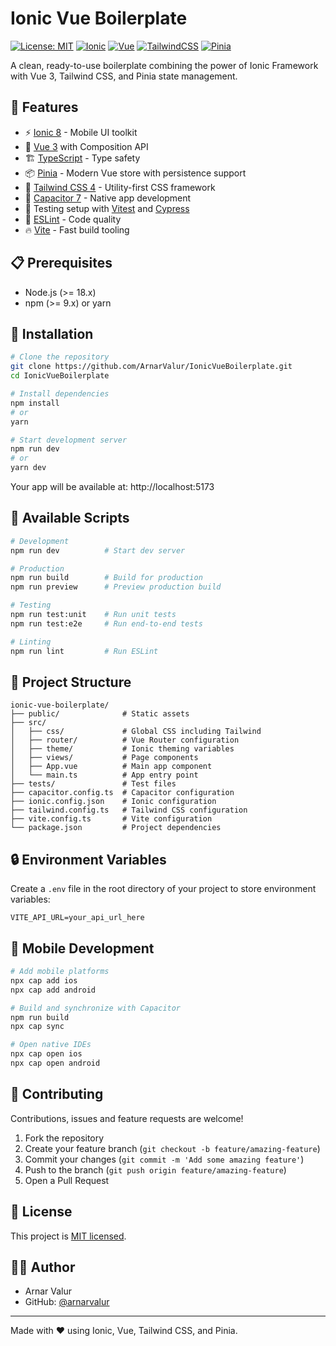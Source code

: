 # Ionic Vue Boilerplate

[![License: MIT](https://img.shields.io/badge/License-MIT-yellow.svg)](https://opensource.org/licenses/MIT)
[![Ionic](https://img.shields.io/badge/Ionic-8.0.0-3880FF.svg)](https://ionicframework.com/)
[![Vue](https://img.shields.io/badge/Vue-3.3-4FC08D.svg)](https://vuejs.org/)
[![TailwindCSS](https://img.shields.io/badge/TailwindCSS-4.1-38B2AC.svg)](https://tailwindcss.com/)
[![Pinia](https://img.shields.io/badge/Pinia-3.0-yellow.svg)](https://pinia.vuejs.org/)

A clean, ready-to-use boilerplate combining the power of Ionic Framework with Vue 3, Tailwind CSS, and Pinia state management.


## 🚀 Features

- ⚡️ [Ionic 8](https://ionicframework.com/) - Mobile UI toolkit
- 🖖 [Vue 3](https://v3.vuejs.org/) with Composition API
- 🏗️ [TypeScript](https://www.typescriptlang.org/) - Type safety
- 📦 [Pinia](https://pinia.vuejs.org/) - Modern Vue store with persistence support
- 🎨 [Tailwind CSS 4](https://tailwindcss.com/) - Utility-first CSS framework
- 📱 [Capacitor 7](https://capacitorjs.com/) - Native app development
- 🧪 Testing setup with [Vitest](https://vitest.dev/) and [Cypress](https://www.cypress.io/)
- 📝 [ESLint](https://eslint.org/) - Code quality
- 🔥 [Vite](https://vitejs.dev/) - Fast build tooling

## 📋 Prerequisites

- Node.js (>= 18.x)
- npm (>= 9.x) or yarn

## 🔧 Installation

```bash
# Clone the repository
git clone https://github.com/ArnarValur/IonicVueBoilerplate.git
cd IonicVueBoilerplate

# Install dependencies
npm install
# or
yarn

# Start development server
npm run dev
# or
yarn dev
```

Your app will be available at: http://localhost:5173

## 📝 Available Scripts

```bash
# Development
npm run dev          # Start dev server

# Production
npm run build        # Build for production
npm run preview      # Preview production build

# Testing
npm run test:unit    # Run unit tests
npm run test:e2e     # Run end-to-end tests

# Linting
npm run lint         # Run ESLint
```

## 📁 Project Structure

```
ionic-vue-boilerplate/
├── public/              # Static assets
├── src/
│   ├── css/             # Global CSS including Tailwind
│   ├── router/          # Vue Router configuration
│   ├── theme/           # Ionic theming variables
│   ├── views/           # Page components
│   ├── App.vue          # Main app component
│   └── main.ts          # App entry point
├── tests/               # Test files
├── capacitor.config.ts  # Capacitor configuration
├── ionic.config.json    # Ionic configuration
├── tailwind.config.ts   # Tailwind CSS configuration
├── vite.config.ts       # Vite configuration
└── package.json         # Project dependencies
```

## 🔒 Environment Variables

Create a `.env` file in the root directory of your project to store environment variables:

```
VITE_API_URL=your_api_url_here
```

## 📱 Mobile Development

```bash
# Add mobile platforms
npx cap add ios
npx cap add android

# Build and synchronize with Capacitor
npm run build
npx cap sync

# Open native IDEs
npx cap open ios
npx cap open android
```

## 🤝 Contributing

Contributions, issues and feature requests are welcome!

1. Fork the repository
2. Create your feature branch (`git checkout -b feature/amazing-feature`)
3. Commit your changes (`git commit -m 'Add some amazing feature'`)
4. Push to the branch (`git push origin feature/amazing-feature`)
5. Open a Pull Request

## 📄 License

This project is [MIT licensed](LICENSE).

## 👨‍💻 Author

- Arnar Valur
- GitHub: [@arnarvalur](https://github.com/ArnarValur)

---

Made with ❤️ using Ionic, Vue, Tailwind CSS, and Pinia.

